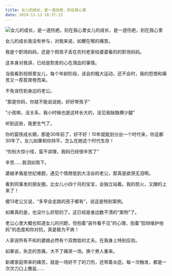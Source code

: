 ```yaml
---
title: 女儿的成长，是一道伤疤，刻在我心里
date: 2019-11-13 18:37:13
---
```


 ![女儿的成长，是一道伤疤，刻在我心里](http://p3.pstatp.com/large/288a00040533a3cfcdcf)女儿的成长，是一道伤疤，刻在我心里

 女儿的成长我没有参与，对我来说，如鲠在喉的痛苦。

 我是个职场妈妈，还是个把孩子丢在农村老家给婆婆看的的职场妈妈。

 这本身对我讲，已经是割舍的心在滴血的事情。

 当我看到视频里女儿，每个年龄阶段，该会的粗大运动，还不会时，我的怨恨和痛苦又一茬茬席卷而来。

 不免误伤到身边的老公。

 “那是你妈，你就不能说说她，好好带孩子”

 “小孩嘛，没关系，我小时候也是这样长大的，没见我缺胳膊少腿”

 听到这些，我更生气了。

 你的婴孩成长期，那是30年前了，好不好！10年就能划分出一个时代来，你这都30年了。女儿如果和你持平，怎么在她这个时代生存！

 “你别大惊小怪，蛮不讲理，我妈已经很辛苦了”

 辛苦……我泪如雨下。

 婆媳矛盾是世纪难题，遇见个情商低到大洼谷的老公，那真是欲哭无泪啊。

 看到同事发的朋友圈，比女儿小四个月的宝宝，会独立站着。我的怒火，又蹭的上来了！

 傻13老公又说，“多早会走路的孩子都有”，说这是特别案例。

 如果真的是，也没什么好怒的了。这已经是身边数不清的“案例”了。

 老公心里大概也知道女儿的问题，但抱着“装作看不见”的心理，抱着“狡辩维护他妈”的态度和你对抗，真是极为不爽！

 人家说所有不和的婆媳必然有个双商低的丈夫。在我身上特别应验。

 如果说，失恋的苦痛，大不了痛哭一场。换个男人重来。

 新建家庭带来的痛苦，就是一场好不了的刀伤，还带着炎症。每一次触发，都是一次次刀口上撒盐……
